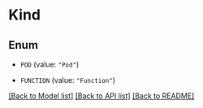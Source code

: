 # Kind

## Enum


* `POD` (value: `"Pod"`)

* `FUNCTION` (value: `"Function"`)


[[Back to Model list]](../README.md#documentation-for-models) [[Back to API list]](../README.md#documentation-for-api-endpoints) [[Back to README]](../README.md)


